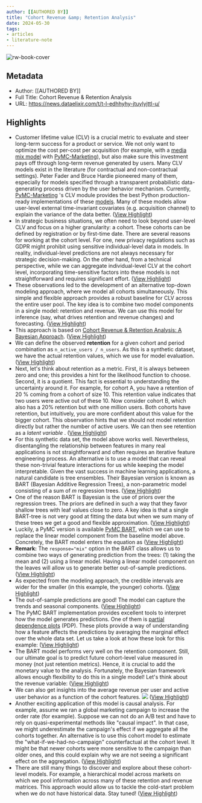 ```yaml
---
author: [[AUTHORED BY]]
title: "Cohort Revenue &amp; Retention Analysis"
date: 2024-05-30
tags: 
- articles
- literature-note
---
```

![rw-book-cover](https://pymc-labs.github.io/blog-posts/cohort-revenue-retention/cover.png)

## Metadata
- Author: [[AUTHORED BY]]
- Full Title: Cohort Revenue & Retention Analysis
- URL: https://news.dataelixir.com/t/t-l-edhhyhy-jtuylyjttl-u/

## Highlights
- Customer lifetime value (CLV) is a crucial metric to evaluate and steer long-term success for a product or service. We not only want to optimize the cost per-cost per acquisition (for example, with a [media mix model](https://www.pymc-marketing.io/en/stable/guide/mmm/mmm_intro.html) with [PyMC-Marketing](https://www.pymc-marketing.io/en/stable/index.html)), but also make sure this investment pays off through long-term revenue generated by users. Many CLV models exist in the literature (for contractual and non-contractual settings). Peter Fader and Bruce Hardie pioneered many of them, especially for models specified through a transparent probabilistic data-generating process driven by the user behavior mechanism. Currently, [PyMC-Marketing](https://www.pymc-marketing.io/en/stable/index.html) 's CLV module provides the best Python production-ready implementations of these [models](https://www.pymc-marketing.io/en/stable/api/generated/pymc_marketing.clv.models.html#module-pymc_marketing.clv.models). Many of these models allow user-level external time-invariant covariates (e.g. acquisition channel) to explain the variance of the data better. ([View Highlight](https://read.readwise.io/read/01hz3g9kz7zh638nr9e74m2z3g))
- In strategic business situations, we often need to look beyond user-level CLV and focus on a higher granularity: a cohort. These cohorts can be defined by registration or by first-time date. There are several reasons for working at the cohort level. For one, new privacy regulations such as GDPR might prohibit using sensitive individual-level data in models. In reality, individual-level predictions are not always necessary for strategic decision-making. On the other hand, from a technical perspective, while we can aggregate individual-level CLV at the cohort level, incorporating time-sensitive factors into these models is not straightforward and requires significant effort. ([View Highlight](https://read.readwise.io/read/01hz3gac91j96gtd9d2rvg2my5))
- These observations led to the development of an alternative top-down modeling approach, where we model all cohorts simultaneously. This simple and flexible approach provides a robust baseline for CLV across the entire user pool. The key idea is to combine two model components in a single model: retention and revenue. We can use this model for inference (say, what drives retention and revenue changes) and forecasting. ([View Highlight](https://read.readwise.io/read/01hz3gb3zqtg1adpxf73pywe4g))
- This approach is based on [Cohort Revenue & Retention Analysis: A Bayesian Approach](https://juanitorduz.github.io/revenue_retention/). ([View Highlight](https://read.readwise.io/read/01hz3gbbfw9mjmznv3jray7rbh))
- We can define the observed **retention** for a given cohort and period combination as `n_active_users / n_users`. As this is a synthetic dataset, we have the actual retention values, which we use for model evaluation. ([View Highlight](https://read.readwise.io/read/01hz3gcyt1n4w607r039n7y4v4))
- Next, let's think about retention as a metric. First, it is always between zero and one; this provides a hint for the likelihood function to choose. Second, it is a quotient. This fact is essential to understanding the uncertainty around it. For example, for cohort A, you have a retention of 20 % coming from a cohort of size 10. This retention value indicates that two users were active out of these 10. Now consider cohort B, which also has a 20% retention but with one million users. Both cohorts have retention, but intuitively, you are more confident about this value for the bigger cohort. This observation hints that we should not model retention directly but rather the number of active users. We can then see retention as a *latent variable* . ([View Highlight](https://read.readwise.io/read/01hz3gekh24q4gv3rsedmrctq8))
- For this synthetic data set, the model above works well. Nevertheless, disentangling the relationship between features in many real applications is not straightforward and often requires an iterative feature engineering process. An alternative is to use a model that can reveal these non-trivial feature interactions for us while keeping the model interpretable. Given the vast success in machine learning applications, a natural candidate is tree ensembles. Their Bayesian version is known as BART (Bayesian Additive Regression Trees), a non-parametric model consisting of a sum of $m$ regression trees. ([View Highlight](https://read.readwise.io/read/01hz3gfkw0whzxf2xeb3wqmfka))
- One of the reason BART is Bayesian is the use of priors over the regression trees. The priors are defined in such a way that they favor shallow trees with leaf values close to zero. A key idea is that a single BART-tree is not very good at fitting the data but when we sum many of these trees we get a good and flexible approximation. ([View Highlight](https://read.readwise.io/read/01hz3gg33377ym4qjj7rb5aeea))
- Luckily, a PyMC version is available [PyMC BART](https://www.pymc.io/projects/bart/en/latest/), which we can use to replace the linear model component from the baseline model above. Concretely, the BART model enters the equation as ([View Highlight](https://read.readwise.io/read/01hz3ggd1k8xbf1rg1vfcz3v8e))
- **Remark:** The `response="mix"` option in the BART class allows us to combine two ways of generating prediction from the trees: (1) taking the mean and (2) using a linear model. Having a linear model component on the leaves will allow us to generate better out-of-sample predictions. ([View Highlight](https://read.readwise.io/read/01hz3gh6y93gm5p494ca229308))
- As expected from the modeling approach, the credible intervals are wider for the smaller (in this example, the younger) cohorts. ([View Highlight](https://read.readwise.io/read/01hz3ghv45055j7c52vkz924vt))
- The out-of-sample predictions are good! The model can capture the trends and seasonal components. ([View Highlight](https://read.readwise.io/read/01hz3gj1sw0pr0kaa0e5ah0mgc))
- The PyMC BART implementation provides excellent tools to interpret how the model generates predictions. One of them is [partial dependence plots](https://christophm.github.io/interpretable-ml-book/pdp.html) (PDP). These plots provide a way of understanding how a feature affects the predictions by averaging the marginal effect over the whole data set. Let us take a look at how these look for this example: ([View Highlight](https://read.readwise.io/read/01hz3gj7pn6q1d6xb1z1bdnc6w))
- The BART model performs very well on the retention component. Still, our ultimate goal is to predict future cohort-level value measured in money (not just retention metrics). Hence, it is crucial to add the monetary value to the analysis. Fortunately, the Bayesian framework allows enough flexibility to do this in a single model! Let's think about the revenue variable: ([View Highlight](https://read.readwise.io/read/01hz3gjqt1ck6jedkzdw88bghy))
- We can also get insights into the average revenue per user and active user behavior as a function of the cohort features.
  ![](https://www.pymc-labs.com/blog-posts/cohort-revenue-retention/revenue_retention_56_1.png) ([View Highlight](https://read.readwise.io/read/01hz3gktwjc86gyt8b8rwkbgh0))
- Another exciting application of this model is causal analysis. For example, assume we ran a global marketing campaign to increase the order rate (for example). Suppose we can not do an A/B test and have to rely on quasi-experimental methods like "causal impact". In that case, we might underestimate the campaign's effect if we aggregate all the cohorts together. An alternative is to use this cohort model to estimate the "what-if-we-had-no-campaign" counterfactual at the cohort level. It might be that newer cohorts were more sensitive to the campaign than older ones, and this could explain why we are not seeing a significant effect on the aggregation. ([View Highlight](https://read.readwise.io/read/01hz3gm4xmaz5jsznkpthmfz9q))
- There are still many things to discover and explore about these cohort-level models. For example, a hierarchical model across markets on which we pool information across many of these retention and revenue matrices. This approach would allow us to tackle the cold-start problem when we do not have historical data. Stay tuned! ([View Highlight](https://read.readwise.io/read/01hz3gmnf5pj2sa1yw23xnp5ss))
